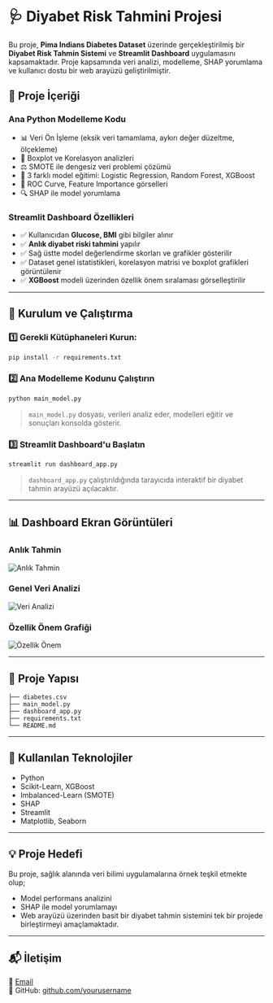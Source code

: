 
# 🩺 Diyabet Risk Tahmini Projesi

Bu proje, **Pima Indians Diabetes Dataset** üzerinde gerçekleştirilmiş bir **Diyabet Risk Tahmin Sistemi** ve **Streamlit Dashboard** uygulamasını kapsamaktadır. Proje kapsamında veri analizi, modelleme, SHAP yorumlama ve kullanıcı dostu bir web arayüzü geliştirilmiştir.

## 📂 Proje İçeriği

### Ana Python Modelleme Kodu
- 📊 Veri Ön İşleme (eksik veri tamamlama, aykırı değer düzeltme, ölçekleme)
- 🔎 Boxplot ve Korelasyon analizleri
- ⚖️ SMOTE ile dengesiz veri problemi çözümü
- 🤖 3 farklı model eğitimi: Logistic Regression, Random Forest, XGBoost
- 🎨 ROC Curve, Feature Importance görselleri
- 🔍 SHAP ile model yorumlama

### Streamlit Dashboard Özellikleri
- ✅ Kullanıcıdan **Glucose, BMI** gibi bilgiler alınır
- ✅ **Anlık diyabet riski tahmini** yapılır
- ✅ Sağ üstte model değerlendirme skorları ve grafikler gösterilir
- ✅ Dataset genel istatistikleri, korelasyon matrisi ve boxplot grafikleri görüntülenir
- ✅ **XGBoost** modeli üzerinden özellik önem sıralaması görselleştirilir

---

## 🚀 Kurulum ve Çalıştırma

### 1️⃣ Gerekli Kütüphaneleri Kurun:
```bash
pip install -r requirements.txt
```

### 2️⃣ Ana Modelleme Kodunu Çalıştırın
```bash
python main_model.py
```
> `main_model.py` dosyası, verileri analiz eder, modelleri eğitir ve sonuçları konsolda gösterir.

### 3️⃣ Streamlit Dashboard'u Başlatın
```bash
streamlit run dashboard_app.py
```
> `dashboard_app.py` çalıştırıldığında tarayıcıda interaktif bir diyabet tahmin arayüzü açılacaktır.

---

## 📊 Dashboard Ekran Görüntüleri

### Anlık Tahmin
![Anlık Tahmin](screenshots/tahmin.png)

### Genel Veri Analizi
![Veri Analizi](screenshots/analiz.png)

### Özellik Önem Grafiği
![Özellik Önem](screenshots/importance.png)

---

## 📁 Proje Yapısı
```
├── diabetes.csv
├── main_model.py
├── dashboard_app.py
├── requirements.txt
└── README.md
```

---

## 📌 Kullanılan Teknolojiler
- Python
- Scikit-Learn, XGBoost
- Imbalanced-Learn (SMOTE)
- SHAP
- Streamlit
- Matplotlib, Seaborn

---

## 💡 Proje Hedefi
Bu proje, sağlık alanında veri bilimi uygulamalarına örnek teşkil etmekte olup;
- Model performans analizini
- SHAP ile model yorumlamayı
- Web arayüzü üzerinden basit bir diyabet tahmin sistemini
tek bir projede birleştirmeyi amaçlamaktadır.

---

## 📬 İletişim
📧 [Email](mailto:youremail@example.com)  
🐙 GitHub: [github.com/yourusername](https://github.com/yourusername)
